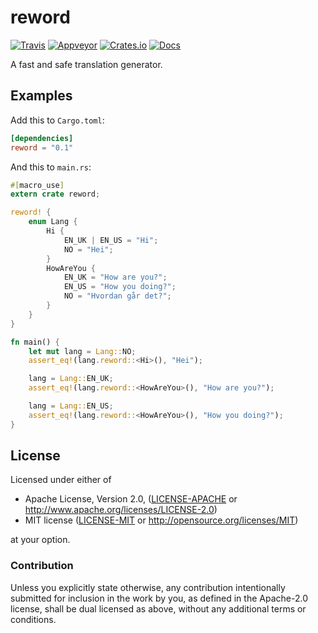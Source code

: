 # reword
[![Travis](https://travis-ci.org/evenorog/reword.svg?branch=master)](https://travis-ci.org/evenorog/reword)
[![Appveyor](https://ci.appveyor.com/api/projects/status/a25ige001079fisb?svg=true)](https://ci.appveyor.com/project/evenorog/reword)
[![Crates.io](https://img.shields.io/crates/v/reword.svg)](https://crates.io/crates/reword)
[![Docs](https://docs.rs/reword/badge.svg)](https://docs.rs/reword)

A fast and safe translation generator.

## Examples

Add this to `Cargo.toml`:

```toml
[dependencies]
reword = "0.1"
```

And this to `main.rs`:

```rust
#[macro_use]
extern crate reword;

reword! {
    enum Lang {
        Hi {
            EN_UK | EN_US = "Hi";
            NO = "Hei";
        }
        HowAreYou {
            EN_UK = "How are you?";
            EN_US = "How you doing?";
            NO = "Hvordan går det?";
        }
    }
}

fn main() {
    let mut lang = Lang::NO;
    assert_eq!(lang.reword::<Hi>(), "Hei");

    lang = Lang::EN_UK;
    assert_eq!(lang.reword::<HowAreYou>(), "How are you?");

    lang = Lang::EN_US;
    assert_eq!(lang.reword::<HowAreYou>(), "How you doing?");
}
```

## License

Licensed under either of

 * Apache License, Version 2.0, ([LICENSE-APACHE](LICENSE-APACHE) or http://www.apache.org/licenses/LICENSE-2.0)
 * MIT license ([LICENSE-MIT](LICENSE-MIT) or http://opensource.org/licenses/MIT)

at your option.

### Contribution

Unless you explicitly state otherwise, any contribution intentionally submitted
for inclusion in the work by you, as defined in the Apache-2.0 license, shall be dual licensed as above, without any
additional terms or conditions.
